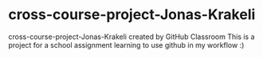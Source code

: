 # cross-course-project-Jonas-Krakeli
cross-course-project-Jonas-Krakeli created by GitHub Classroom
This is a project for a school assignment learning to use github in my workflow :)

